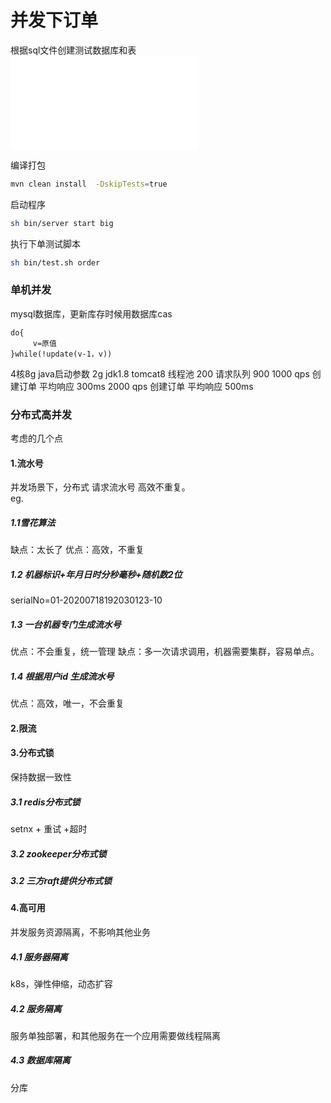 # 并发下订单
根据sql文件创建测试数据库和表    
![数据库sql](../sql/order.sql) 

编译打包 
```bash
mvn clean install  -DskipTests=true
```

启动程序
```bash
sh bin/server start big
```

执行下单测试脚本
```bash
sh bin/test.sh order
```

### 单机并发
mysql数据库，更新库存时候用数据库cas  
```
do{
     v=原值
}while(!update(v-1，v))
```

4核8g java启动参数 2g jdk1.8 
tomcat8 线程池 200 请求队列 900
1000 qps 创建订单 平均响应 300ms 
2000 qps 创建订单 平均响应 500ms 

### 分布式高并发
考虑的几个点
####   1.流水号
并发场景下，分布式 请求流水号 高效不重复。  
eg. 
#####   1.1雪花算法  
缺点：太长了
优点：高效，不重复
#####   1.2 机器标识+年月日时分秒毫秒+随机数2位
serialNo=01-20200718192030123-10
#####   1.3 一台机器专门生成流水号
优点：不会重复，统一管理
缺点：多一次请求调用，机器需要集群，容易单点。
#####   1.4 根据用户id 生成流水号
优点：高效，唯一，不会重复

####    2.限流

####    3.分布式锁
保持数据一致性
#####   3.1 redis分布式锁
setnx + 重试 +超时
#####   3.2 zookeeper分布式锁

#####   3.2 三方raft提供分布式锁


####    4.高可用
并发服务资源隔离，不影响其他业务
#####   4.1 服务器隔离
k8s，弹性伸缩，动态扩容
#####   4.2 服务隔离
服务单独部署，和其他服务在一个应用需要做线程隔离
#####   4.3 数据库隔离
分库



   


 

